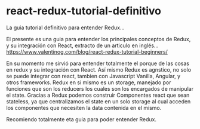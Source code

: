 # react-redux-tutorial-definitivo
La guia tutorial definitivo para entender Redux...

El presente es una guia para entender los principales conceptos de Redux, y su integración con React, extracto de un articulo en inglés... https://www.valentinog.com/blog/react-redux-tutorial-beginners/

En su momento me sirvió para entender totalmente el porque de las cosas en redux y su integración con React. Así mismo Redux es agnstico, no solo se puede integrar con react, tambien con Javascript Vanilla, Angular, y otros frameworks. Redux en si mismo es un storage, manejado por funciones que son los reducers los cuales son los encargados de manipular el state. Gracias a Redux podemos construir Componentes react que sean stateless, ya que centralizamos el state en un solo storage al cual acceden los componentes que necesiten la data contenida en el mismo.

Recomiendo totalmente eta guia para poder entender Redux.
